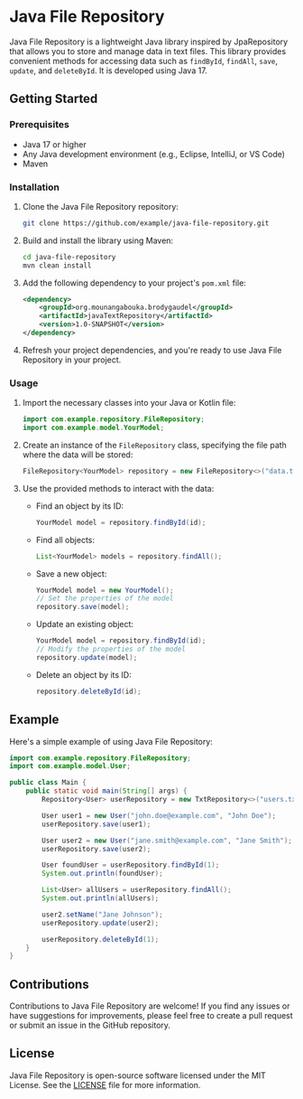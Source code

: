 # Java File Repository

Java File Repository is a lightweight Java library inspired by JpaRepository that allows you to store and manage data in text files. This library provides convenient methods for accessing data such as `findById`, `findAll`, `save`, `update`, and `deleteById`. It is developed using Java 17.

## Getting Started

### Prerequisites

- Java 17 or higher
- Any Java development environment (e.g., Eclipse, IntelliJ, or VS Code)
- Maven

### Installation

1. Clone the Java File Repository repository:

   ```bash
   git clone https://github.com/example/java-file-repository.git
   ```

2. Build and install the library using Maven:

   ```bash
   cd java-file-repository
   mvn clean install
   ```

3. Add the following dependency to your project's `pom.xml` file:

   ```xml
   <dependency>
       <groupId>org.mounangabouka.brodygaudel</groupId>
       <artifactId>javaTextRepository</artifactId>
       <version>1.0-SNAPSHOT</version>
   </dependency>
   ```

4. Refresh your project dependencies, and you're ready to use Java File Repository in your project.

### Usage

1. Import the necessary classes into your Java or Kotlin file:

   ```java
   import com.example.repository.FileRepository;
   import com.example.model.YourModel;
   ```

2. Create an instance of the `FileRepository` class, specifying the file path where the data will be stored:

   ```java
   FileRepository<YourModel> repository = new FileRepository<>("data.txt");
   ```

3. Use the provided methods to interact with the data:

   - Find an object by its ID:

     ```java
     YourModel model = repository.findById(id);
     ```

   - Find all objects:

     ```java
     List<YourModel> models = repository.findAll();
     ```

   - Save a new object:

     ```java
     YourModel model = new YourModel();
     // Set the properties of the model
     repository.save(model);
     ```

   - Update an existing object:

     ```java
     YourModel model = repository.findById(id);
     // Modify the properties of the model
     repository.update(model);
     ```

   - Delete an object by its ID:

     ```java
     repository.deleteById(id);
     ```

## Example

Here's a simple example of using Java File Repository:

```java
import com.example.repository.FileRepository;
import com.example.model.User;

public class Main {
    public static void main(String[] args) {
        Repository<User> userRepository = new TxtRepository<>("users.txt", User.class);

        User user1 = new User("john.doe@example.com", "John Doe");
        userRepository.save(user1);

        User user2 = new User("jane.smith@example.com", "Jane Smith");
        userRepository.save(user2);

        User foundUser = userRepository.findById(1);
        System.out.println(foundUser);

        List<User> allUsers = userRepository.findAll();
        System.out.println(allUsers);

        user2.setName("Jane Johnson");
        userRepository.update(user2);

        userRepository.deleteById(1);
    }
}
```

## Contributions

Contributions to Java File Repository are welcome! If you find any issues or have suggestions for improvements, please feel free to create a pull request or submit an issue in the GitHub repository.

## License

Java File Repository is open-source software licensed under the MIT License. See the [LICENSE](https://github.com/example/java-file-repository/blob/main/LICENSE) file for more information.
